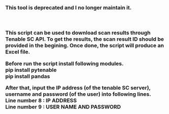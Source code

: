<h3>This tool is deprecated and I no longer maintain it.<h3>
<br>

This script can be used to download scan results through Tenable SC API. To get the results, the scan result ID should be provided in the begining. Once done, the script will produce an Excel file. <br>

Before run the script install following modules. <br>
pip install pytenable<br>
pip install pandas<br>

After that, input the IP address (of the tenable SC server), username and password (of the user) into following lines. <br>
Line number 8 : IP ADDRESS <br>
Line number 9 : USER NAME AND PASSWORD

